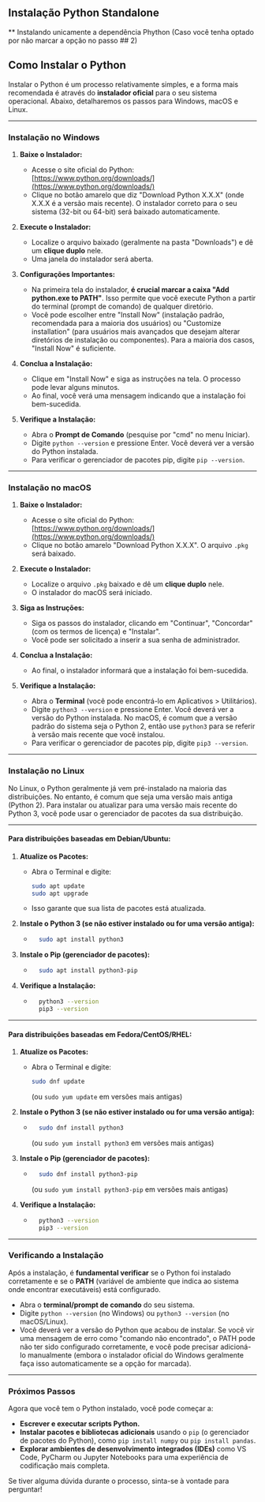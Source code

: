  ## Instalação Python Standalone
 
 ** Instalando unicamente a dependência Phython (Caso você tenha optado por não marcar a opção no passo ## 2)

 ## Como Instalar o Python

Instalar o Python é um processo relativamente simples, e a forma mais recomendada é através do **instalador oficial** para o seu sistema operacional. Abaixo, detalharemos os passos para Windows, macOS e Linux.

-----

### Instalação no Windows

1.  **Baixe o Instalador:**

      * Acesse o site oficial do Python: [https://www.python.org/downloads/](https://www.python.org/downloads/)
      * Clique no botão amarelo que diz "Download Python X.X.X" (onde X.X.X é a versão mais recente). O instalador correto para o seu sistema (32-bit ou 64-bit) será baixado automaticamente.

2.  **Execute o Instalador:**

      * Localize o arquivo baixado (geralmente na pasta "Downloads") e dê um **clique duplo** nele.
      * Uma janela do instalador será aberta.

3.  **Configurações Importantes:**

      * Na primeira tela do instalador, **é crucial marcar a caixa "Add python.exe to PATH"**. Isso permite que você execute Python a partir do terminal (prompt de comando) de qualquer diretório.
      * Você pode escolher entre "Install Now" (instalação padrão, recomendada para a maioria dos usuários) ou "Customize installation" (para usuários mais avançados que desejam alterar diretórios de instalação ou componentes). Para a maioria dos casos, "Install Now" é suficiente.

4.  **Conclua a Instalação:**

      * Clique em "Install Now" e siga as instruções na tela. O processo pode levar alguns minutos.
      * Ao final, você verá uma mensagem indicando que a instalação foi bem-sucedida.

5.  **Verifique a Instalação:**

      * Abra o **Prompt de Comando** (pesquise por "cmd" no menu Iniciar).
      * Digite `python --version` e pressione Enter. Você deverá ver a versão do Python instalada.
      * Para verificar o gerenciador de pacotes pip, digite `pip --version`.

-----

### Instalação no macOS

1.  **Baixe o Instalador:**

      * Acesse o site oficial do Python: [https://www.python.org/downloads/](https://www.python.org/downloads/)
      * Clique no botão amarelo "Download Python X.X.X". O arquivo `.pkg` será baixado.

2.  **Execute o Instalador:**

      * Localize o arquivo `.pkg` baixado e dê um **clique duplo** nele.
      * O instalador do macOS será iniciado.

3.  **Siga as Instruções:**

      * Siga os passos do instalador, clicando em "Continuar", "Concordar" (com os termos de licença) e "Instalar".
      * Você pode ser solicitado a inserir a sua senha de administrador.

4.  **Conclua a Instalação:**

      * Ao final, o instalador informará que a instalação foi bem-sucedida.

5.  **Verifique a Instalação:**

      * Abra o **Terminal** (você pode encontrá-lo em Aplicativos \> Utilitários).
      * Digite `python3 --version` e pressione Enter. Você deverá ver a versão do Python instalada. No macOS, é comum que a versão padrão do sistema seja o Python 2, então use `python3` para se referir à versão mais recente que você instalou.
      * Para verificar o gerenciador de pacotes pip, digite `pip3 --version`.

-----

### Instalação no Linux

No Linux, o Python geralmente já vem pré-instalado na maioria das distribuições. No entanto, é comum que seja uma versão mais antiga (Python 2). Para instalar ou atualizar para uma versão mais recente do Python 3, você pode usar o gerenciador de pacotes da sua distribuição.

-----

#### Para distribuições baseadas em Debian/Ubuntu:

1.  **Atualize os Pacotes:**

      * Abra o Terminal e digite:
        ```bash
        sudo apt update
        sudo apt upgrade
        ```
      * Isso garante que sua lista de pacotes está atualizada.

2.  **Instale o Python 3 (se não estiver instalado ou for uma versão antiga):**

      * ```bash
          sudo apt install python3
        ```

3.  **Instale o Pip (gerenciador de pacotes):**

      * ```bash
          sudo apt install python3-pip
        ```

4.  **Verifique a Instalação:**

      * ```bash
          python3 --version
          pip3 --version
        ```

-----

#### Para distribuições baseadas em Fedora/CentOS/RHEL:

1.  **Atualize os Pacotes:**

      * Abra o Terminal e digite:
        ```bash
        sudo dnf update
        ```
        (ou `sudo yum update` em versões mais antigas)

2.  **Instale o Python 3 (se não estiver instalado ou for uma versão antiga):**

      * ```bash
          sudo dnf install python3
        ```
        (ou `sudo yum install python3` em versões mais antigas)

3.  **Instale o Pip (gerenciador de pacotes):**

      * ```bash
          sudo dnf install python3-pip
        ```
        (ou `sudo yum install python3-pip` em versões mais antigas)

4.  **Verifique a Instalação:**

      * ```bash
          python3 --version
          pip3 --version
        ```

-----

### Verificando a Instalação

Após a instalação, é **fundamental verificar** se o Python foi instalado corretamente e se o **PATH** (variável de ambiente que indica ao sistema onde encontrar executáveis) está configurado.

  * Abra o **terminal/prompt de comando** do seu sistema.
  * Digite `python --version` (no Windows) ou `python3 --version` (no macOS/Linux).
  * Você deverá ver a versão do Python que acabou de instalar. Se você vir uma mensagem de erro como "comando não encontrado", o PATH pode não ter sido configurado corretamente, e você pode precisar adicioná-lo manualmente (embora o instalador oficial do Windows geralmente faça isso automaticamente se a opção for marcada).

-----

### Próximos Passos

Agora que você tem o Python instalado, você pode começar a:

  * **Escrever e executar scripts Python.**
  * **Instalar pacotes e bibliotecas adicionais** usando o `pip` (o gerenciador de pacotes do Python), como `pip install numpy` ou `pip install pandas`.
  * **Explorar ambientes de desenvolvimento integrados (IDEs)** como VS Code, PyCharm ou Jupyter Notebooks para uma experiência de codificação mais completa.

Se tiver alguma dúvida durante o processo, sinta-se à vontade para perguntar\!